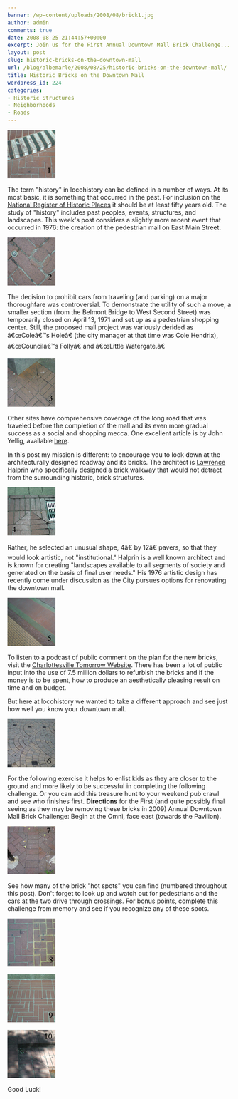 ```yaml
---
banner: /wp-content/uploads/2008/08/brick1.jpg
author: admin
comments: true
date: 2008-08-25 21:44:57+00:00
excerpt: Join us for the First Annual Downtown Mall Brick Challenge...
layout: post
slug: historic-bricks-on-the-downtown-mall
url: /blog/albemarle/2008/08/25/historic-bricks-on-the-downtown-mall/
title: Historic Bricks on the Downtown Mall
wordpress_id: 224
categories:
- Historic Structures
- Neighborhoods
- Roads
---
```




![brick1.jpg](/wp-content/uploads/2008/08/brick1.jpg)

The term "history" in locohistory can be defined in a number of ways.  At its most basic, it is something that occurred in the past. For inclusion on the [National Register of Historic Places](http://www.nps.gov/nr/) it should be at least fifty years old. The study of "history" includes past peoples, events, structures, and landscapes. This week's post considers a slightly more recent event that occurred in 1976: the creation of the pedestrian mall on East Main Street. 

![brick2.jpg](/wp-content/uploads/2008/08/brick2.jpg)

The decision to prohibit cars from traveling (and parking) on a major thoroughfare was controversial. To demonstrate the utility of such a move, a smaller section (from the Belmont Bridge to West Second Street) was temporarily closed  on April 13, 1971 and set up as a pedestrian shopping center. Still, the proposed mall project was variously derided as â€œColeâ€™s Holeâ€ (the city manager at that time was Cole Hendrix), â€œCouncilâ€™s Follyâ€ and â€œLittle Watergate.â€ 

![brick3.jpg](/wp-content/uploads/2008/08/brick3.jpg)

Other sites have comprehensive coverage of the long road that was traveled before the completion of the mall and its even more gradual success as a social and shopping mecca. One excellent article is by John Yellig, available [here](http://www.dailyprogress.com/cdp/news/local/article/downtown_mall_charlottesvilles_public_square/6639/).  

In this post my mission is different: to encourage you to look down at the architecturally designed roadway and its bricks.  The architect is [Lawrence Halprin](http://www.greatbuildings.com/architects/Lawrence_Halprin.html) who specifically designed a brick walkway that would not detract from the surrounding historic, brick structures. 

![brick4.jpg](/wp-content/uploads/2008/08/brick4.jpg)

Rather, he selected an unusual shape, 4â€ by 12â€ pavers, so that they would look  artistic, not "institutional." Halprin is a well known architect and is known for creating "landscapes available to all segments of society and generated on the basis of final user needs." His 1976 artistic design has recently come under discussion as the City pursues options for renovating the downtown mall.

![brick5.jpg](/wp-content/uploads/2008/08/brick5.jpg)



To listen to a podcast of public comment on the plan for the new bricks, visit the [Charlottesville Tomorrow Website](http://cvilletomorrow.typepad.com/charlottesville_tomorrow_/2008/07/downtown_mall.html). There has been a lot of public input into the use of 7.5 million dollars to refurbish the bricks and if the money is to be spent, how to produce an aesthetically pleasing result on time and on budget.

But here at locohistory we wanted to take a different approach and see just how well you know your downtown mall. 

![brick6.jpg](/wp-content/uploads/2008/08/brick6.jpg)

For the following exercise it helps to enlist kids as they are closer to the ground and more likely to be successful in completing the following challenge.  Or you can  add this treasure hunt to your weekend pub crawl and see who finishes first. **Directions** for the First (and quite possibly final seeing as they may be removing these bricks in 2009) Annual Downtown Mall Brick Challenge: Begin at the Omni, face east (towards the Pavilion).

![brick7.jpg](/wp-content/uploads/2008/08/brick7.jpg)

See how many of the brick "hot spots" you can find (numbered throughout this post). Don't forget to look up and watch out for pedestrians and the cars at the two drive through crossings. For bonus points, complete this challenge from memory and see if you recognize any of these spots. 

![brick8.jpg](/wp-content/uploads/2008/08/brick8.jpg)

![brick9.jpg](/wp-content/uploads/2008/08/brick9.jpg)

![brick10.jpg](/wp-content/uploads/2008/08/brick10.jpg)

Good Luck!
